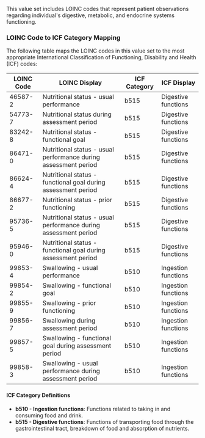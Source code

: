 This value set includes LOINC codes that represent patient observations regarding individual's digestive, metabolic, and endocrine systems functioning.

### LOINC Code to ICF Category Mapping

The following table maps the LOINC codes in this value set to the most appropriate International Classification of Functioning, Disability and Health (ICF) codes:

<table class="grid">
  <thead>
    <tr>
      <th>LOINC Code</th>
      <th>LOINC Display</th>
      <th>ICF Category</th>
      <th>ICF Display</th>
    </tr>
  </thead>
  <tbody>
    <tr>
      <td>46587-2</td>
      <td>Nutritional status - usual performance</td>
      <td>b515</td>
      <td>Digestive functions</td>
    </tr>
    <tr>
      <td>54773-7</td>
      <td>Nutritional status during assessment period</td>
      <td>b515</td>
      <td>Digestive functions</td>
    </tr>
    <tr>
      <td>83242-8</td>
      <td>Nutritional status - functional goal</td>
      <td>b515</td>
      <td>Digestive functions</td>
    </tr>
    <tr>
      <td>86471-0</td>
      <td>Nutritional status - usual performance during assessment period</td>
      <td>b515</td>
      <td>Digestive functions</td>
    </tr>
    <tr>
      <td>86624-4</td>
      <td>Nutritional status - functional goal during assessment period</td>
      <td>b515</td>
      <td>Digestive functions</td>
    </tr>
    <tr>
      <td>86677-2</td>
      <td>Nutritional status - prior functioning</td>
      <td>b515</td>
      <td>Digestive functions</td>
    </tr>
    <tr>
      <td>95736-5</td>
      <td>Nutritional status - usual performance during assessment period</td>
      <td>b515</td>
      <td>Digestive functions</td>
    </tr>
    <tr>
      <td>95946-0</td>
      <td>Nutritional status - functional goal during assessment period</td>
      <td>b515</td>
      <td>Digestive functions</td>
    </tr>
    <tr>
      <td>99853-4</td>
      <td>Swallowing - usual performance</td>
      <td>b510</td>
      <td>Ingestion functions</td>
    </tr>
    <tr>
      <td>99854-2</td>
      <td>Swallowing - functional goal</td>
      <td>b510</td>
      <td>Ingestion functions</td>
    </tr>
    <tr>
      <td>99855-9</td>
      <td>Swallowing - prior functioning</td>
      <td>b510</td>
      <td>Ingestion functions</td>
    </tr>
    <tr>
      <td>99856-7</td>
      <td>Swallowing during assessment period</td>
      <td>b510</td>
      <td>Ingestion functions</td>
    </tr>
    <tr>
      <td>99857-5</td>
      <td>Swallowing - functional goal during assessment period</td>
      <td>b510</td>
      <td>Ingestion functions</td>
    </tr>
    <tr>
      <td>99858-3</td>
      <td>Swallowing - usual performance during assessment period</td>
      <td>b510</td>
      <td>Ingestion functions</td>
    </tr>
  </tbody>
</table>

#### ICF Category Definitions

- **b510 - Ingestion functions**: Functions related to taking in and consuming food and drink.
- **b515 - Digestive functions**: Functions of transporting food through the gastrointestinal tract, breakdown of food and absorption of nutrients.
